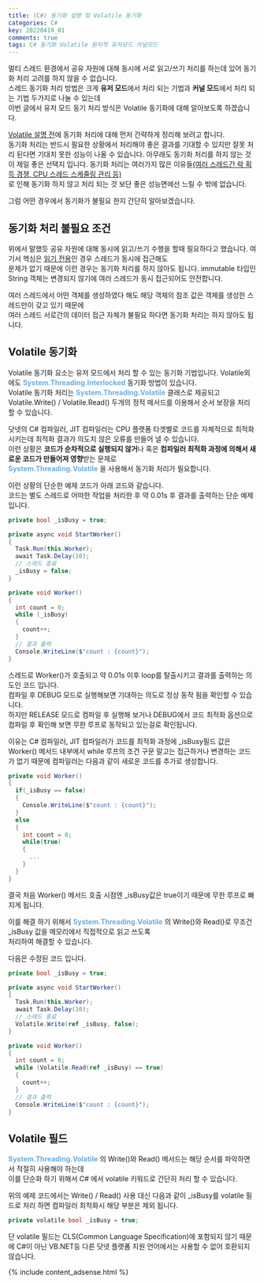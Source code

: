 ```yaml
---
title: (C#) 동기화 설명 및 Volatile 동기화
categories: C#
key: 20220419_01
comments: true
tags: C# 동기화 Volatile 원자적 유저모드 커널모드
---
```


멀티 스레드 환경에서 공유 자원에 대해 동시에 서로 읽고/쓰기 처리를 하는데 있어 동기화 처리 고려를 하지 않을 수 없습니다.<br/>
스레드 동기화 처리 방법은 크게 **유저 모드**에서 처리 되는 기법과 **커널 모드**에서 처리 되는 기법 두가지로 나눌 수 있는데<br/>
이번 글에서 유저 모드 동기 처리 방식은 Volatile 동기화에 대해 알아보도록 하겠습니다.

<!--more-->

<u>Volatile 설명 전</u>에 동기화 처리에 대해 먼저 간략하게 정리해 보려고 합니다.<br/>
동기화 처리는 반드시 필요한 상황에서 처리해야 좋은 결과를 기대할 수 있지만 잘못 처리 된다면 기대치 못한 성능이 나올 수 있습니다.
아무래도 동기화 처리를 하지 않는 것이 제일 좋은 선택지 입니다. 동기화 처리는 여러가지 많은 이유들<u>(여러 스레드간 락 획득 경쟁, CPU 스레드 스케줄링 관리 등)</u><br/>
로 인해 동기화 하지 않고 처리 되는 것 보단 좋은 성능면에선 느릴 수 밖에 없습니다.<br/>

그럼 어떤 경우에서 동기화가 불필요 한지 간단히 알아보겠습니다.

동기화 처리 불필요 조건
-

위에서 말했듯 공유 자원에 대해 동시에 읽고/쓰기 수행을 할때 필요하다고 했습니다. 여기서 핵심은 <u>읽기 전용</u>인 경우 스레드가 동시에 접근해도<br/>
문제가 없기 때문에 이런 경우는 동기화 처리를 하지 않아도 됩니다. immutable 타입인 String 객체는 변경되지 않기에 여러 스레드가 동시 접근되어도 안전합니다.

여러 스레드에서 어떤 객체를 생성하였다 해도 해당 객체의 참조 값은 객체를 생성한 스레드만이 갖고 있기 때문에<br/>
여러 스레드 서로간의 데이터 접근 자체가 불필요 하다면 동기화 처리는 하지 않아도 됩니다.

Volatile 동기화
-

Volatile 동기화 요소는 유저 모드에서 처리 할 수 있는 동기화 기법입니다. Volatile외에도 **<span style="color: rgb(107, 173, 222);">System.Threading.Interlocked</span>** 동기화 방법이 있습니다.<br/>
Volatile 동기화 처리는 **<span style="color: rgb(107, 173, 222);">System.Threading.Volatile</span>** 클래스로 제공되고<br/>
Volatile.Write() / Volatile.Read() 두개의 정적 메서드를 이용해서 순서 보장을 처리 할 수 있습니다.

닷넷의 C# 컴파일러, JIT 컴파일러는 CPU 플랫폼 타겟별로 코드를 자체적으로 최적화 시키는데 최적화 결과가 의도치 않은 오류를 만들어 낼 수 있습니다.<br/>
이런 상황은 <b>**코드가 순차적으로 실행되지 않거**</b>나 혹은 <b>**컴파일러 최적화 과정에 의해서 새로운 코드가 만들어져 영향**</b>받는 문제로<br/>
**<span style="color: rgb(107, 173, 222);">System.Threading.Volatile</span>** 을 사용해서 동기화 처리가 필요합니다.

이런 상황의 단순한 예제 코드가 아래 코드와 같습니다.<br/>
코드는 별도 스레드로 어떠한 작업을 처리한 후 약 0.01s 후 결과를 출력하는 단순 예제 입니다.<br/>
```cs
private bool _isBusy = true;

private async void StartWorker()
{
  Task.Run(this.Worker);
  await Task.Delay(10);
  // 스레드 종료
  _isBusy = false;
}

private void Worker()
{
  int count = 0;
  while (_isBusy)
  {
    count++;
  }
  // 결과 출력
  Console.WriteLine($"count : {count}");
}
```

스레드로 Worker()가 호출되고 약 0.01s 이후 loop를 탈출시키고 결과를 출력하는 의도인 코드 입니다.<br/>
컴파일 후 DEBUG 모드로 실행해보면 기대하는 의도로 정상 동작 됨을 확인할 수 있습니다.<br/>
하지만 RELEASE 모드로 컴파일 후 실행해 보거나 DEBUG에서 코드 최적화 옵션으로 컴파일 후 확인해 보면 무한 루프로 동작되고 있는걸로 확인됩니다.

이유는 C# 컴파일러, JIT 컴파일러가 코드를 최적화 과정에 _isBusy필드 값은 Worker() 메서드 내부에서 while 루프의 조건 구문 말고는 접근하거나 변경하는 코드가 없기 때문에 컴파일러는 
다음과 같이 새로운 코드를 추가로 생성합니다.

```cs
private void Worker()
{
  if(_isBusy == false)
  {
    Console.WriteLine($"count : {count}");
  }
  else
  {
    int count = 0;
    while(true)
    {
      ...
    }
  }
}
```

결국 처음 Worker() 메서드 호출 시점엔 _isBusy값은 true이기 때문에 무한 루프로 빠지게 됩니다.

이를 해결 하기 위해서 **<span style="color: rgb(107, 173, 222);">System.Threading.Volatile</span>** 의 Write()와 Read()로 무조건 _isBusy 값을 메모리에서 직접적으로 읽고 쓰도록<br/>
처리하여 해결할 수 있습니다.

다음은 수정된 코드 입니다.<br/>
```cs
private bool _isBusy = true;

private async void StartWorker()
{
  Task.Run(this.Worker);
  await Task.Delay(10);
  // 스레드 종료
  Volatile.Write(ref _isBusy, false);
}

private void Worker()
{
  int count = 0;
  while (Volatile.Read(ref _isBusy) == true)
  {
    count++;
  }
  // 결과 출력
  Console.WriteLine($"count : {count}");
}
```

Volatile 필드
-

**<span style="color: rgb(107, 173, 222);">System.Threading.Volatile</span>** 의 Write()와 Read() 메서드는 해당 순서를 파악하면서 적절히 사용해야 하는데<br/>
이를 단순화 하기 위해서 C# 에서 volatile 키워드로 간단히 처리 할 수 있습니다.

위의 예제 코드에서는 Write() / Read() 사용 대신 다음과 같이 _isBusy를 volatile 필드로 처리 하면 컴파일러 최척화시 해당 부분은 제외 됩니다.<br/>
```cs
private volatile bool _isBusy = true;
```

단 volatile 필드는 CLS(Common Language Specification)에 포함되지 않기 때문에 C#이 아닌 VB.NET등 다른 닷넷 플랫폼 지원 언어에서는 사용할 수 없어 호환되지 않습니다.

{% include content_adsense.html %}
